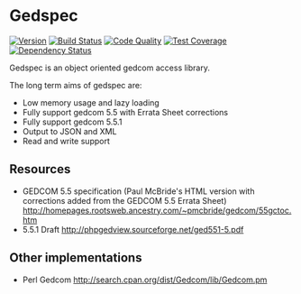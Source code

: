 # Gedspec

[![Version](http://img.shields.io/gem/v/gedspec.svg?style=flat)](https://rubygems.org/gems/gedspec)
[![Build Status](http://img.shields.io/travis/infused/gedspec/master.svg?style=flat)](http://travis-ci.org/infused/gedspec)
[![Code Quality](http://img.shields.io/codeclimate/github/infused/gedspec.svg?style=flat)](https://codeclimate.com/github/infused/gedspec)
[![Test Coverage](http://img.shields.io/codeclimate/coverage/github/infused/gedspec.svg?style=flat)](https://codeclimate.com/github/infused/gedspec)
[![Dependency Status](http://img.shields.io/gemnasium/infused/gedspec.svg?style=flat)](https://gemnasium.com/infused/gedspec)

Gedspec is an object oriented gedcom access library.  

The long term aims of gedspec are:

  - Low memory usage and lazy loading
  - Fully support gedcom 5.5 with Errata Sheet corrections
  - Fully support gedcom 5.5.1
  - Output to JSON and XML
  - Read and write support

## Resources

  - GEDCOM 5.5 specification (Paul McBride's HTML version with corrections added from the GEDCOM 5.5 Errata Sheet)
    http://homepages.rootsweb.ancestry.com/~pmcbride/gedcom/55gctoc.htm
  - 5.5.1 Draft
    http://phpgedview.sourceforge.net/ged551-5.pdf

## Other implementations

  - Perl Gedcom
    http://search.cpan.org/dist/Gedcom/lib/Gedcom.pm
